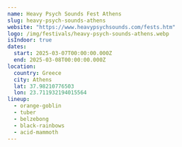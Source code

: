 ```yaml
---
name: Heavy Psych Sounds Fest Athens
slug: heavy-psych-sounds-athens
website: "https://www.heavypsychsounds.com/fests.htm"
logo: /img/festivals/heavy-psych-sounds-athens.webp
isIndoor: true
dates:
  start: 2025-03-07T00:00:00.000Z
  end: 2025-03-08T00:00:00.000Z
location:
  country: Greece
  city: Athens
  lat: 37.98210776503
  lon: 23.711932194015564
lineup:
  - orange-goblin
  - tuber
  - belzebong
  - black-rainbows
  - acid-mammoth
---
```

